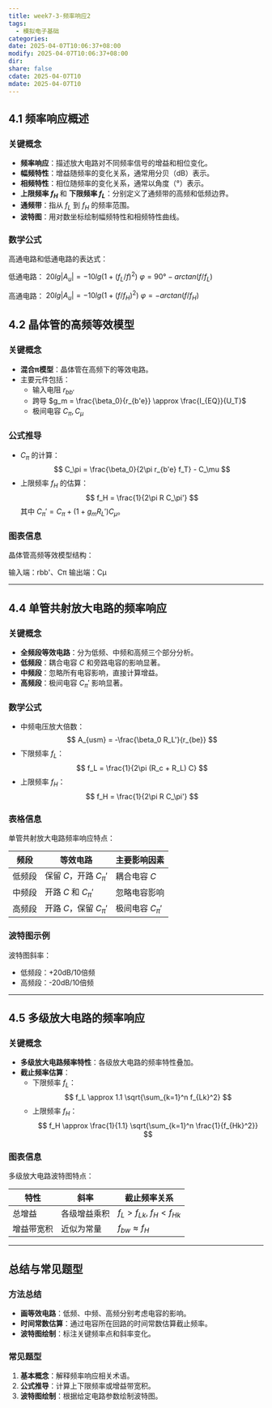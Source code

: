 ```yaml
---
title: week7-3-频率响应2
tags: 
  - 模拟电子基础  
categories: 
date: 2025-04-07T10:06:37+08:00
modify: 2025-04-07T10:06:37+08:00
dir: 
share: false
cdate: 2025-04-07T10
mdate: 2025-04-07T10
---
```


## 4.1 频率响应概述
### 关键概念
- **频率响应**：描述放大电路对不同频率信号的增益和相位变化。
- **幅频特性**：增益随频率的变化关系，通常用分贝（dB）表示。
- **相频特性**：相位随频率的变化关系，通常以角度（°）表示。
- **上限频率 $f_H$** 和 **下限频率 $f_L$**：分别定义了通频带的高频和低频边界。
- **通频带**：指从 $f_L$ 到 $f_H$ 的频率范围。
- **波特图**：用对数坐标绘制幅频特性和相频特性曲线。

### 数学公式
高通电路和低通电路的表达式：

低通电路：
$20lg |A_u| = -10lg(1 + (f_L / f)^2)$
$φ = 90° - arctan(f / f_L)$

高通电路：
$20lg |A_u| = -10lg(1 + (f / f_H)^2)$
$φ = -arctan(f / f_H)$



## 4.2 晶体管的高频等效模型
### 关键概念
- **混合π模型**：晶体管在高频下的等效电路。
- 主要元件包括：
  - 输入电阻 $r_{bb'}$
  - 跨导 $g_m = \frac{\beta_0}{r_{b'e}} \approx \frac{I_{EQ}}{U_T}$
  - 极间电容 $C_\pi, C_\mu$

### 公式推导
- $C_\pi$ 的计算：
  $$
  C_\pi = \frac{\beta_0}{2\pi r_{b'e} f_T} - C_\mu
  $$
- 上限频率 $f_H$ 的估算：
  $$
  f_H = \frac{1}{2\pi R C_\pi'}
  $$
  其中 $C_\pi' = C_\pi + (1 + g_m R_L') C_\mu$。

### 图表信息
晶体管高频等效模型结构：

输入端：rbb'、Cπ
输出端：Cμ


---

## 4.4 单管共射放大电路的频率响应
### 关键概念
- **全频段等效电路**：分为低频、中频和高频三个部分分析。
- **低频段**：耦合电容 $C$ 和旁路电容的影响显著。
- **中频段**：忽略所有电容影响，直接计算增益。
- **高频段**：极间电容 $C_\pi'$ 影响显著。

### 数学公式
- 中频电压放大倍数：
  $$
  A_{usm} = -\frac{\beta_0 R_L'}{r_{be}}
  $$
- 下限频率 $f_L$：
  $$
  f_L = \frac{1}{2\pi (R_c + R_L) C}
  $$
- 上限频率 $f_H$：
  $$
  f_H = \frac{1}{2\pi R C_\pi'}
  $$

### 表格信息
单管共射放大电路频率响应特点：

| 频段   | 等效电路                | 主要影响因素      |
| ------ | ----------------------- | ----------------- |
| 低频段 | 保留 $C$，开路 $C_\pi'$ | 耦合电容 $C$      |
| 中频段 | 开路 $C$ 和 $C_\pi'$    | 忽略电容影响      |
| 高频段 | 开路 $C$，保留 $C_\pi'$ | 极间电容 $C_\pi'$ |

### 波特图示例
波特图斜率：
- 低频段：+20dB/10倍频
- 高频段：-20dB/10倍频

---

## 4.5 多级放大电路的频率响应
### 关键概念
- **多级放大电路频率特性**：各级放大电路的频率特性叠加。
- **截止频率估算**：
  - 下限频率 $f_L$：
    $$
    f_L \approx 1.1 \sqrt{\sum_{k=1}^n f_{Lk}^2}
    $$
  - 上限频率 $f_H$：
    $$
    f_H \approx \frac{1}{1.1} \sqrt{\sum_{k=1}^n \frac{1}{f_{Hk}^2}}
    $$

### 图表信息
多级放大电路波特图特点：

| 特性       | 斜率         | 截止频率关系                   |
| ---------- | ------------ | ------------------------------ |
| 总增益     | 各级增益乘积 | $f_L > f_{Lk}$, $f_H < f_{Hk}$ |
| 增益带宽积 | 近似为常量   | $f_{bw} \approx f_H$           |

---

## 总结与常见题型
### 方法总结
- **画等效电路**：低频、中频、高频分别考虑电容的影响。
- **时间常数估算**：通过电容所在回路的时间常数估算截止频率。
- **波特图绘制**：标注关键频率点和斜率变化。

### 常见题型
1. **基本概念**：解释频率响应相关术语。
2. **公式推导**：计算上下限频率或增益带宽积。
3. **波特图绘制**：根据给定电路参数绘制波特图。